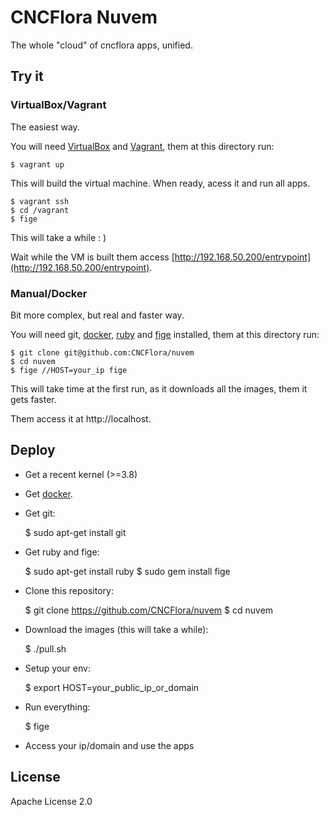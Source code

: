 # CNCFlora Nuvem

The whole "cloud" of cncflora apps, unified.

## Try it

### VirtualBox/Vagrant

The easiest way.

You will need [VirtualBox](http://virtualbox.org) and [Vagrant](http://www.vagrantup.com/), them at this directory run:

    $ vagrant up

This will build the virtual machine. When ready, acess it and run all apps.

    $ vagrant ssh
    $ cd /vagrant
    $ fige

This will take a while : )

Wait while the VM is built them access [http://192.168.50.200/entrypoint](http://192.168.50.200/entrypoint).

### Manual/Docker

Bit more complex, but real and faster way.

You will need git, [docker](http://docker.io), [ruby](http://ruby-lang.org) and [fige](http://github.com/diogok/fige) installed, them at this directory run:
    
    $ git clone git@github.com:CNCFlora/nuvem
    $ cd nuvem
    $ fige //HOST=your_ip fige

This will take time at the first run, as it downloads all the images, them it gets faster.

Them access it at http://localhost. 

## Deploy

- Get a recent kernel (>=3.8)
- Get [docker](https://docs.docker.com/installation/).
- Get git:

    $ sudo apt-get install git

- Get ruby and fige:

    $ sudo apt-get install ruby
    $ sudo gem install fige

- Clone this repository:

    $ git clone https://github.com/CNCFlora/nuvem
    $ cd nuvem

- Download the images (this will take a while):

    $ ./pull.sh

- Setup your env:

    $ export HOST=your_public_ip_or_domain

- Run everything:

   $ fige

- Access your ip/domain and use the apps

## License

Apache License 2.0


